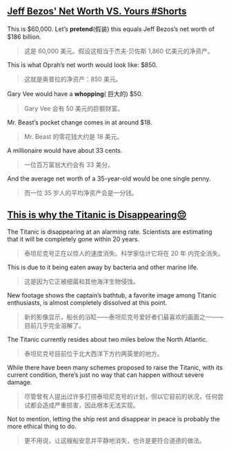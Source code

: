 ## [Jeff Bezos' Net Worth VS. Yours #Shorts](https://www.youtube.com/shorts/qKP5dQVvCfA)

This is $60,000. Let’s **pretend**(假装) this equals Jeff Bezos’s net worth of $186 billion.  

> 这是 60,000 美元。假设这相当于杰夫·贝佐斯 1,860 亿美元的净资产。  

This is what Oprah’s net worth would look like: $850.  

> 这就是奥普拉的净资产：850 美元。  

Gary Vee would have a **whopping**( 巨大的) $50.  

> Gary Vee 会有 50 美元的巨额财富。  

Mr. Beast’s pocket change comes in at around $18.  

> Mr. Beast 的零花钱大约是 18 美元。  

A millionaire would have about 33 cents.  

> 一位百万富翁大约会有 33 美分。  

And the average net worth of a 35-year-old would be one single penny.  

> 而一位 35 岁人的平均净资产会是一分钱。

## [This is why the Titanic is Disappearing😔](https://www.youtube.com/shorts/dEkugqcKW50)

The Titanic is disappearing at an alarming rate. Scientists are estimating that it will be completely gone within 20 years.  

> 泰坦尼克号正在以惊人的速度消失。科学家估计它将在 20 年     内完全消失。  

This is due to it being eaten away by bacteria and other marine life.  

> 这是因为它正被细菌和其他海洋生物侵蚀。  

New footage shows the captain’s bathtub, a favorite image among Titanic enthusiasts, is almost completely dissolved at this point.  

> 新的影像显示，船长的浴缸——泰坦尼克号爱好者们最喜欢的画面之一——目前几乎完全溶解了。  

The Titanic currently resides about two miles below the North Atlantic.  

> 泰坦尼克号目前位于北大西洋下方约两英里的地方。  

While there have been many schemes proposed to raise the Titanic, with its current condition, there’s just no way that can happen without severe damage.  

> 尽管曾有人提出过许多打捞泰坦尼克号的计划，但以它目前的状况，任何尝试都会造成严重损害，因此根本无法实现。  

Not to mention, letting the ship rest and disappear in peace is probably the more ethical thing to do.  

> 更不用说，让这艘船安息并平静地消失，也许是更符合道德的做法。